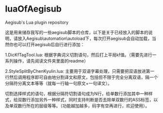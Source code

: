 # luaOfAegisub
Aegisub's Lua plugin repository

这是用来储存我写的一些aegisub脚本的仓库，以下是关于已经放入的脚本的说明，请放入Aegisub\automation\autoload下，每次打开aegisub会自动加载，当然你也可以打开aegisub后自行进行添加：

1.DicKfTagTool.lua:
  根据字典词义切割语句，然后打上平局kf值。（需要先进行一系列操作，请先阅读文件夹里面的readme）
  
2.StyleSplitByChenKyulin.lua:
  主要用于双语字幕处理，只需要把双语放进第一行然后调用程序即可自由地分割译文和原文，包括但不限于完全分离双语，隔一个分隔符分离文本等等（就每一行轴一句原文+一句译文）。
  
  切割选择样式的语句，根据分隔符切割语句成为N行，给单数行添加其中一种样式，给双数行添加另外一种样式，同时支持判断是否去除单双数行的ASS标签，以及单双数行所在的层级等等。（功能越加越多，码字有空再进行，欢迎使用）。
